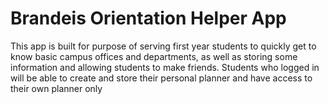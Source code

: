 <h1>Brandeis Orientation Helper App</h1>    
This app is built for purpose of serving first year students to quickly get to know basic campus
offices and departments, as well as storing some information and allowing students to make friends.
Students who logged in will be able to create and store their personal planner and have access to their own planner only
